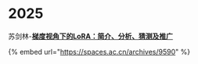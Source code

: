 # 2025

苏剑林-[**梯度视角下的LoRA：简介、分析、猜测及推广**](https://link.juejin.cn/?target=https%3A%2F%2Fspaces.ac.cn%2Farchives%2F9590)

{% embed url="https://spaces.ac.cn/archives/9590" %}

